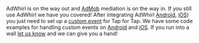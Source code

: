AdWhirl is on the way out and [AdMob](/doc/mediation/admob) mediation is on the way in. If you still use AdWhirl we have you covered!
After integrating AdWhirl [Android](https://www.adwhirl.com/doc/android/AdWhirlAndroidSDKSetup.html),
[iOS](https://www.adwhirl.com/doc/ios/AdWhirliOSSDKSetup.html))
you just need to set up a [custom event](http://code.google.com/p/adwhirl/wiki/CustomEvents)
for Tap for Tap. We have some code examples for handling custom events on
[Android](https://gist.github.com/3890004) and [iOS](https://gist.github.com/3890013).
If you run into a wall [let us know](http://tapfortap.zendesk.com) and we can give you a hand!
